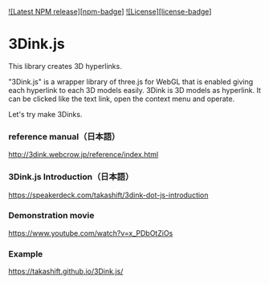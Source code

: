 [![Latest NPM release][npm-badge]](https://www.npmjs.com/package/3dink)
[![License][license-badge]](./LICENSE)

# 3Dink.js
This library creates 3D hyperlinks.

"3Dink.js" is a wrapper library of three.js for WebGL that is enabled giving each hyperlink to each 3D models easily.
3Dink is 3D models as hyperlink.
It can be clicked like the text link, open the context menu and operate.

Let's try make 3Dinks.

### reference manual（日本語）
http://3dink.webcrow.jp/reference/index.html

### 3Dink.js Introduction（日本語）
https://speakerdeck.com/takashift/3dink-dot-js-introduction

### Demonstration movie
https://www.youtube.com/watch?v=x_PDbOtZiOs

### Example
https://takashift.github.io/3Dink.js/
